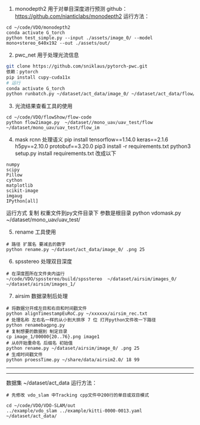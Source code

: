 1. monodepth2 用于对单目深度进行预测
github：https://github.com/nianticlabs/monodepth2
运行方法：
```
cd ~/code/VDO/monodepth2
conda activate G_torch
python test_simple.py --input ./assets/image_0/ --model mono+stereo_640x192 --out ./assets/out/

```
2. pwc_net 用于处理光流信息
```bash
git clone https://github.com/sniklaus/pytorch-pwc.git
依赖：pytorch 
pip install cupy-cuda11x
# 运行
conda activate G_torch
python runbatch.py ~/dataset/act_data/image_0/ ~/dataset/act_data/flow/
```

3. 光流结果查看工具的使用
```
cd ~/code/VDO/flowShow/flow-code
python flow2image.py  ~/dataset//mono_uav/uav_test/flow ~/dataset/mono_uav/uav_test/flow_im
```

4. mask rcnn 处理语义
pip install tensorflow==1.14.0 keras==2.1.6 h5py==2.10.0 protobuf==3.20.0
pip3 install -r requirements.txt
python3 setup.py install
requirements.txt 改成以下
```
numpy
scipy
Pillow
cython
matplotlib
scikit-image
imgaug
IPython[all]
```
运行方式
复制 权重文件到py文件目录下 参数是根目录
python vdomask.py ~/dataset/mono_uav/uav_test/

5. rename 工具使用
```
# 路径 扩展名 要减去的数字
python rename.py ~/dataset/act_data/image_0/ .png 25
```

6. spsstereo 处理双目深度
```
# 在深度图所在文件夹内运行
~/code/VDO/spsstereo/build/spsstereo  ~/dataset/airsim/images_0/ ~/dataset/airsim/images_1/

```
7. airsim 数据录制后处理
``` 
# 将数据分开成左目和右目和时间戳文件
python alignTimestampEuRoC.py ~/xxxxxx/airsim_rec.txt
# 处理名称 左右名一样的从小到大排序 7 位 打开python文件改一下路径
python renamebagpng.py 
# 复制想要的数据到 制定目录
cp image_1/00000{20..76}.png image1
# 从0开始重命名 后缀名 初始值
python rename.py ~/dataset/airsim/image_0/ .png 25
# 生成时间戳文件
python proessTime.py ~/share/data/airsim2.0/ 18 99

```

-----------------------------------------------------------------------------------------
-----------------------------------------------------------------------------------------
数据集
~/dataset/act_data
运行方法：
```
# 先修改 vdo_slam 中Tracking cpp文件中200行的单目或双目模式

cd ~/code/VDO/VDO-SLAM/out
../example/vdo_slam ../example/kitti-0000-0013.yaml ~/dataset/act_data/


```
 
